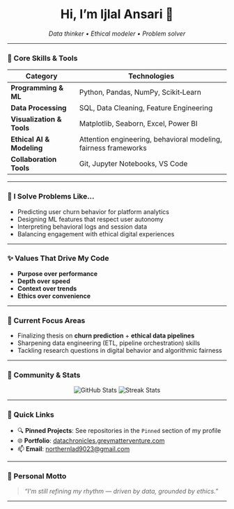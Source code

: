 <h1 align="center">Hi, I’m Ijlal Ansari 👋</h1>
<p align="center">
  <em>Data thinker • Ethical modeler • Problem solver</em>
</p>

---

### 🧠 Core Skills & Tools

| Category                  | Technologies                             |
|---------------------------|-------------------------------------------|
| **Programming & ML**      | Python, Pandas, NumPy, Scikit‑Learn       |
| **Data Processing**       | SQL, Data Cleaning, Feature Engineering   |
| **Visualization & Tools** | Matplotlib, Seaborn, Excel, Power BI      |
| **Ethical AI & Modeling** | Attention engineering, behavioral modeling, fairness frameworks |
| **Collaboration Tools**   | Git, Jupyter Notebooks, VS Code           |

---

### 🧩 I Solve Problems Like…

- Predicting user churn behavior for platform analytics
- Designing ML features that respect user autonomy
- Interpreting behavioral logs and session data
- Balancing engagement with ethical digital experiences

---

### ✨ Values That Drive My Code

- **Purpose over performance**  
- **Depth over speed**  
- **Context over trends**  
- **Ethics over convenience**  

---

### 🎯 Current Focus Areas

- Finalizing thesis on **churn prediction** + **ethical data pipelines**  
- Sharpening data engineering (ETL, pipeline orchestration) skills  
- Tackling research questions in digital behavior and algorithmic fairness

---

### 🔗 Community & Stats

<p align="center">
  <img src="https://github-readme-stats.vercel.app/api?username=ijlalxansari1&show_icons=true&theme=dark" alt="GitHub Stats" />
  <img src="https://github-readme-streak-stats.herokuapp.com/?user=ijlalxansari1&theme=dark" alt="Streak Stats" />
</p>

---

### 💬 Quick Links

- 🔍 **Pinned Projects**: See repositories in the `Pinned` section of my profile  
- 🌐 **Portfolio**: [datachronicles.greymatterventure.com](https://datachronicles.greymatterventure.com)  
- 📫 **Email**: [northernlad9023@gmail.com](mailto:northernlad9023@gmail.com)  

---

### 🧭 Personal Motto

> *“I'm still refining my rhythm — driven by data, grounded by ethics.”*

---

